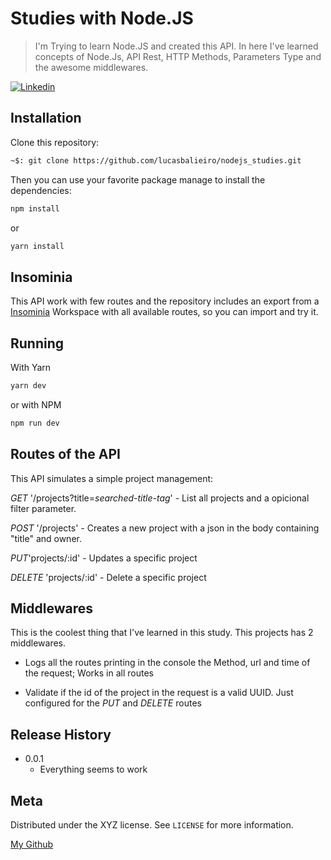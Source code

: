 # Studies with Node.JS
> I'm Trying to learn Node.JS and created this API. In here I've learned concepts of Node.Js, API Rest, HTTP Methods, Parameters Type and the awesome middlewares.

[![Linkedin][linkedin-shield]][linkedin-url]

## Installation

Clone this repository:

```sh
~$: git clone https://github.com/lucasbalieiro/nodejs_studies.git
```

Then you can use your favorite package manage to install the dependencies:

```sh
npm install
```
or
```sh
yarn install
```
## Insominia

This API work with few routes and the repository includes an export from a [Insominia][insominia-url] Workspace with all available routes, so you can import and try it.

## Running
With Yarn
```sh
yarn dev
```
or
with NPM
```sh
npm run dev
```
## Routes of the API
This API simulates a simple project management:

_GET_ '/projects?title=_searched-title-tag_' - List all projects and a opicional filter parameter.

_POST_ '/projects' - Creates a new project with a json in the body containing "title" and owner.

_PUT_'projects/:id' - Updates a specific project

_DELETE_ 'projects/:id' - Delete a specific project

## Middlewares
This is the coolest thing that I've learned in this study. This projects has 2 middlewares.

* Logs all the routes printing in the console the Method, url and time of the request; Works in all routes

* Validate if the id of the project in the request is a valid UUID. Just configured for the _PUT_ and _DELETE_ routes

## Release History

* 0.0.1
    * Everything seems to work

## Meta

Distributed under the XYZ license. See ``LICENSE`` for more information.

[My Github](https://github.com/lucasbalieiro)


<!-- Markdown link & img dfn's -->
[linkedin-shield]: https://img.shields.io/badge/-LinkedIn-black.svg?style=flat-square&logo=linkedin&colorB=555
[linkedin-url]: https://www.linkedin.com/in/lucasbalieiro/?locale=en_US
[insominia-url]: https://insomnia.rest/